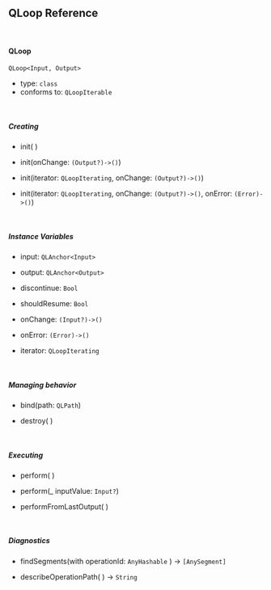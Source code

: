 
## QLoop Reference

<br />

#### QLoop

`QLoop<Input, Output>`

- type: `class`
- conforms to: `QLoopIterable`


<br />

##### Creating

- init( )

- init(onChange: `(Output?)->()`)

- init(iterator: `QLoopIterating`, onChange: `(Output?)->()`)

- init(iterator: `QLoopIterating`, onChange: `(Output?)->()`, onError: `(Error)->()`)


<br />

##### Instance Variables

- input: `QLAnchor<Input>`

- output: `QLAnchor<Output>`

- discontinue: `Bool`

- shouldResume: `Bool`

- onChange: `(Input?)->()`

- onError: `(Error)->()`

- iterator: `QLoopIterating`


<br />

##### Managing behavior

- bind(path: `QLPath`)

- destroy( )


<br />

##### Executing

- perform( )

- perform(_ inputValue: `Input?`)

- performFromLastOutput( )


<br />

##### Diagnostics

- findSegments(with operationId: `AnyHashable` ) -> `[AnySegment]`

- describeOperationPath( ) -> `String`
